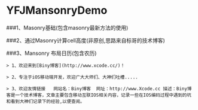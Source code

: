 # YFJMansonryDemo

###1、Masonry基础(包含masonry最新方法的使用)

###2、通过Masonry计算cell高度(非原创,思路来自标哥的技术博客)

###3、Mansonry 布局日历(包含农历)

```
> 1、欢迎来到[Biny博客](http://www.xcode.cc/)！

> 2、专注于iOS移动端开发，欢迎广大大师们、大神们吐槽.....

> 3、欢迎友情链接   网站名：Biny博客  网址：http://www.Xcode.cc 描述：Biny博客是一个技术博客，文章主要包含移动互联IOS相关内容，记录一些在IOS编码过程中遇到的坑和看到大神们记录下的经验,以便查阅。

```
